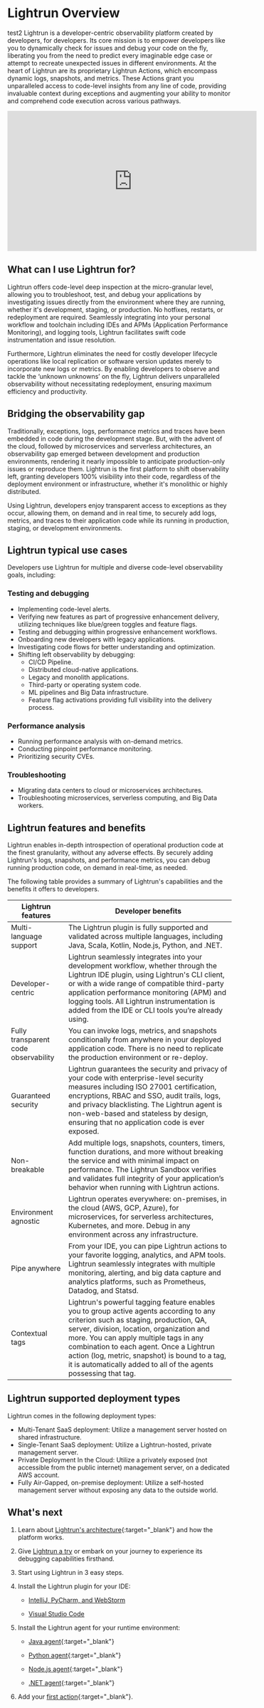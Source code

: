 # Lightrun Overview

test2
Lightrun is a developer-centric observability platform created by developers, for developers.  Its core mission is to empower developers like you to dynamically check for issues and debug your code on the fly, liberating you from the need to predict every imaginable edge case or attempt to recreate unexpected issues in different environments.
At the heart of Lightrun are its proprietary Lightrun Actions, which encompass dynamic logs, snapshots, and metrics. These Actions grant you unparalleled access to code-level insights from any line of code, providing invaluable context during exceptions and augmenting your ability to monitor and comprehend code execution across various pathways.

<iframe width="560" height="315" src="https://www.youtube.com/embed/z-mGBJQt7fM?si=7CLtzNyTn2Xfkmua" title="YouTube video player" frameborder="0" allow="accelerometer; autoplay; clipboard-write; encrypted-media; gyroscope; picture-in-picture; web-share" referrerpolicy="strict-origin-when-cross-origin" allowfullscreen></iframe>

## What can I use Lightrun for?

Lightrun offers code-level deep inspection at the micro-granular level, allowing you to troubleshoot, test, and debug your applications by investigating issues directly from the environment where they are running, whether it's development, staging, or production. No hotfixes, restarts, or redeployment are required. Seamlessly integrating into your personal workflow and toolchain including IDEs and APMs (Application Performance Monitoring), and logging tools, Lightrun facilitates swift code instrumentation and issue resolution.

Furthermore, Lightrun eliminates the need for costly developer lifecycle operations like local replication or software version updates merely to incorporate new logs or metrics. By enabling developers to observe and tackle the ‘unknown unknowns’ on the fly, Lightrun delivers unparalleled observability without necessitating redeployment, ensuring maximum efficiency and productivity.

## Bridging the observability gap

Traditionally, exceptions, logs, performance metrics and traces have been embedded in code during the development stage. But, with the advent of the cloud, followed by microservices and serverless architectures, an observability gap emerged between development and production environments, rendering it nearly impossible to anticipate production-only issues or reproduce them.
Lightrun is the first platform to shift observability left, granting developers 100% visibility into their code, regardless of the deployment environment or infrastructure, whether it's monolithic or highly distributed.

Using Lightrun, developers enjoy transparent access to exceptions as they occur, allowing them, on demand and in real time, to securely add logs, metrics, and traces to their application code while its running in production, staging, or development environments.

## Lightrun typical use cases

Developers use Lightrun for multiple and diverse code-level observability goals, including:

### Testing and debugging

- Implementing code-level alerts.
- Verifying new features as part of progressive enhancement delivery, utilizing techniques like blue/green toggles and feature flags.
- Testing and debugging within progressive enhancement workflows.
- Onboarding new developers with legacy applications.
- Investigating code flows for better understanding and optimization.
- Shifting left observability by debugging:
  - CI/CD Pipeline.
  - Distributed cloud-native applications.
  - Legacy and monolith applications.
  - Third-party or operating system code.
  - ML pipelines and Big Data infrastructure.
  - Feature flag activations providing full visibility into the delivery process.

### Performance analysis

- Running performance analysis with on-demand metrics.
- Conducting pinpoint performance monitoring.
- Prioritizing security CVEs.
  
### Troubleshooting

- Migrating data centers to cloud or microservices architectures.
- Troubleshooting microservices, serverless computing, and Big Data workers.

## Lightrun features and benefits

Lightrun enables in-depth introspection of operational production code at the finest granularity, without any adverse effects. By securely adding Lightrun's logs, snapshots, and performance metrics, you can debug running production code, on demand in real-time, as needed.

The following table provides a summary of Lightrun's capabilities and the benefits it offers to developers.

| Lightrun features                         | Developer benefits                                                                                                                                                                                                                                                                                         |
|------------------------------------------|------------------------------------------------------------------------------------------------------------------------------------------------------------------------------------------------------------------------------------------------------------------------------------------------------------|
| Multi-language support                   | The Lightrun plugin is fully supported and validated across multiple languages, including Java, Scala, Kotlin, Node.js, Python, and .NET.                                                                                                                                                                 |
| Developer-centric                        | Lightrun seamlessly integrates into your development workflow, whether through the Lightrun IDE plugin, using Lightrun's CLI client, or with a wide range of compatible third-party application performance monitoring (APM) and logging tools. All Lightrun instrumentation is added from the IDE or CLI tools you’re already using. |
| Fully transparent code observability     | You can invoke logs, metrics, and snapshots conditionally from anywhere in your deployed application code. There is no need to replicate the production environment or re-deploy.                                                                                                                      |
| Guaranteed security                      | Lightrun guarantees the security and privacy of your code with enterprise-level security measures including ISO 27001 certification, encryptions, RBAC and SSO, audit trails, logs, and privacy blacklisting. The Lightrun agent is non-web-based and stateless by design, ensuring that no application code is ever exposed.     |
| Non-breakable                            | Add multiple logs, snapshots, counters, timers, function durations, and more without breaking the service and with minimal impact on performance. The Lightrun Sandbox verifies and validates full integrity of your application’s behavior when running with Lightrun actions.                         |
| Environment agnostic                    | Lightrun operates everywhere: on-premises, in the cloud (AWS, GCP, Azure), for microservices, for serverless architectures, Kubernetes, and more. Debug in any environment across any infrastructure.                                                                                                   |
| Pipe anywhere                            | From your IDE, you can pipe Lightrun actions to your favorite logging, analytics, and APM tools. Lightrun seamlessly integrates with multiple monitoring, alerting, and big data capture and analytics platforms, such as Prometheus, Datadog, and Statsd.                                                     |
| Contextual tags                          | Lightrun's powerful tagging feature enables you to group active agents according to any criterion such as staging, production, QA, server, division, location, organization and more. You can apply multiple tags in any combination to each agent. Once a Lightrun action (log, metric, snapshot) is bound to a tag, it is automatically added to all of the agents possessing that tag. |

## Lightrun supported deployment types

Lightrun comes in the following deployment types:

- Multi-Tenant SaaS deployment: Utilize a management server hosted on shared infrastructure.
- Single-Tenant SaaS deployment: Utilize a Lightrun-hosted, private management server.
- Private Deployment In the Cloud: Utilize a privately exposed (not accessible from the public internet) management server, on a dedicated AWS account.
- Fully Air-Gapped, on-premise deployment: Utilize a self-hosted management server without exposing any data to the outside world.

## What's next

1. Learn about [Lightrun's architecture](architecture.md){:target="_blank"} and how the platform works.

2. Give [Lightrun a try](/get-started/) or embark on your journey to experience its debugging capabilities firsthand.

3. Start using Lightrun in 3 easy steps.

  1. Install the Lightrun plugin for your IDE:

      - [IntelliJ, PyCharm, and WebStorm](plugin.md)

      - [Visual Studio Code](vscode/vscode-install-plugin.md)

  2. Install the Lightrun agent for your runtime environment:

      - [Java agent](jvm/agent.md){:target="_blank"}

      - [Python agent](python/agent.md){:target="_blank"}

      - [Node.js agent](node/agent.md){:target="_blank"}
      
      - [.NET agent](dotnet/agent.md){:target="_blank"}

  3. Add your [first action](logs.md){:target="_blank"}.